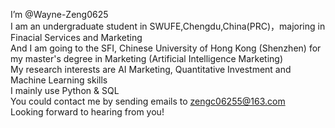 I’m @Wayne-Zeng0625<br>
I am an undergraduate student in SWUFE,Chengdu,China(PRC)，majoring in Finacial Services and Marketing<br>
And I am going to the SFI, Chinese University of Hong Kong (Shenzhen) for my master's degree in Marketing (Artificial Intelligence Marketing)<br>
My research interests are AI Marketing, Quantitative Investment and Machine Learning skills<br>
I mainly use Python & SQL<br>
You could contact me by sending emails to zengc06255@163.com<br>
Looking forward to hearing from you!
